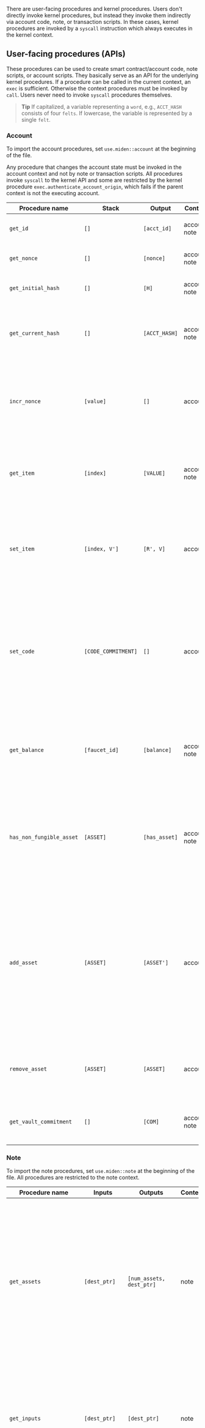 There are user-facing procedures and kernel procedures. Users don't directly invoke kernel procedures, but instead they invoke them indirectly via account code, note, or transaction scripts. In these cases, kernel procedures are invoked by a `syscall` instruction which always executes in the kernel context.

## User-facing procedures (APIs)

These procedures can be used to create smart contract/account code, note scripts, or account scripts. They basically serve as an API for the underlying kernel procedures. If a procedure can be called in the current context, an `exec` is sufficient. Otherwise the context procedures must be invoked by `call`. Users never need to invoke `syscall` procedures themselves.

> **Tip**
> If capitalized, a variable representing a `word`, e.g., `ACCT_HASH` consists of four `felts`. If lowercase, the variable is represented by a single `felt`.

### Account

To import the account procedures, set `use.miden::account` at the beginning of the file.

Any procedure that changes the account state must be invoked in the account context and not by note or transaction scripts. All procedures invoke `syscall` to the kernel API and some are restricted by the kernel procedure `exec.authenticate_account_origin`, which fails if the parent context is not the executing account.

| Procedure name           | Stack               | Output        | Context       | Description                                                                                                                                                                                                                                                                                                                   |
| ------------------------ | ------------------- | ------------- | ------------- | ----------------------------------------------------------------------------------------------------------------------------------------------------------------------------------------------------------------------------------------------------------------------------------------------------------------------------- |
| `get_id`                 | `[]`                | `[acct_id]`   | account, note | <ul> <li>Returns the account id.</li> </ul>                                                                                                                                                                                                                                                                                   |
| `get_nonce`              | `[]`                | `[nonce]`     | account, note | <ul> <li>Returns the account nonce.</li> </ul>                                                                                                                                                                                                                                                                                |
| `get_initial_hash`       | `[]`                | `[H]`         | account, note | <ul> <li>Returns the initial account hash.</li> </ul>                                                                                                                                                                                                                                                                         |
| `get_current_hash`       | `[]`                | `[ACCT_HASH]` | account, note | <ul> <li>Computes and returns the account hash from account data stored in memory.</li> </ul>                                                                                                                                                                                                                                 |
| `incr_nonce`             | `[value]`           | `[]`          | account       | <ul> <li>Increments the account nonce by the provided `value` which can be at most `2^32 - 1` otherwise the procedure panics.</li> </ul>                                                                                                                                                                                      |
| `get_item`               | `[index]`           | `[VALUE]`     | account, note | <ul> <li>Gets an item `VALUE` by `index` from the account storage. </li><li>Panics if the index is out of bounds.</li> </ul>                                                                                                                                                                                                  |
| `set_item`               | `[index, V']`       | `[R', V]`     | account       | <ul> <li>Sets an index/value pair in the account storage. </li><li> Panics if the index is out of bounds. `R` is the new storage commitment.</li> </ul>                                                                                                                                                                       |
| `set_code`               | `[CODE_COMMITMENT]` | `[]`          | account       | <ul> <li>Sets the code (`CODE_COMMITMENT`) of the account the transaction is being executed against. </li><li>This procedure can only be executed on regular accounts with updatable code. Otherwise, the procedure fails.</li> </ul>                                                                                         |
| `get_balance`            | `[faucet_id]`       | `[balance]`   | account, note | <ul> <li>Returns the `balance` of a fungible asset associated with a `faucet_id`.</li><li> Panics if the asset is not a fungible asset.</li> </ul>                                                                                                                                                                            |
| `has_non_fungible_asset` | `[ASSET]`           | `[has_asset]` | account, note | <ul> <li>Returns a boolean `has_asset` indicating whether the non-fungible asset is present in the vault. </li><li> Panics if the `ASSET` is a fungible asset. </li> </ul>                                                                                                                                                    |
| `add_asset`              | `[ASSET]`           | `[ASSET']`    | account       | <ul> <li>Adds the specified asset `ASSET` to the vault. Panics under various conditions.</li><li> If `ASSET` is a non-fungible asset, then `ASSET'` is the same as `ASSET`.</li><li> If `ASSET` is a fungible asset, then `ASSET'` is the total fungible asset in the account vault after `ASSET` was added to it.</li> </ul> |
| `remove_asset`           | `[ASSET]`           | `[ASSET]`     | account       | <ul> <li>Removes the specified `ASSET` from the vault. </li><li>Panics under various conditions. </li> </ul>                                                                                                                                                                                                                  |
| `get_vault_commitment`   | `[]`                | `[COM]`       | account, note | <ul> <li>Returns a commitment `COM` to the account vault. </li> </ul>                                                                                                                                                                                                                                                         |

### Note

To import the note procedures, set `use.miden::note` at the beginning of the file. All procedures are restricted to the note context.

| Procedure name        | Inputs                     | Outputs                  | Context | Description                                                                                                                                                                                                      |
| --------------------- | -------------------------- | ------------------------ | ------- | ---------------------------------------------------------------------------------------------------------------------------------------------------------------------------------------------------------------- |
| `get_assets`          | `[dest_ptr]`               | `[num_assets, dest_ptr]` | note    | <ul> <li>Writes the assets of the currently executing note into memory starting at the specified address `dest_ptr `. </li><li> `num_assets` is the number of assets in the currently executing note.</li> </ul> |
| `get_inputs`          | `[dest_ptr]`               | `[dest_ptr]`             | note    | <ul> <li>Writes the inputs of the currently executed note into memory starting at the specified address, `dest_ptr`. </li> </ul>                                                                                 |
| `get_sender`          | `[]`                       | `[sender]`               | note    | <ul> <li>Returns the `sender` of the note currently being processed. Panics if a note is not being processed. </li> </ul>                                                                                        |
| `compute_inputs_hash` | `[inputs_ptr, num_inputs]` | `[HASH]`                 | note    | <ul> <li>Computes hash of note inputs starting at the specified memory address.</li> </ul>                                                                                                                       |
| `get_note_serial_number`| `[]`                     | `[SERIAL_NUMBER]`        | note    | <ul> <li>Returns the serial number of the note currently being processed.</li> </ul>                                                                                                                          |
| `get_script_hash`       | `[]`                     | `[SCRIPT_HASH]`          | note    | <ul> <li>Returns the script hash of the note currently being processed.</li> </ul>                                                                                                                            |

### Tx

To import the transaction procedures set `use.miden::tx` at the beginning of the file. Only the `create_note` procedure is restricted to the account context.

| Procedure name          | Inputs                    | Outputs | Context       | Description                                                                                                                                                                                                                                                                                                                                                                                                                                                                                                                           |
| ----------------------- | ------------------------- | ------- | ------------- | ------------------------------------------------------------------------------------------------------------------------------------------------------------------------------------------------------------------------------------------------------------------------------------------------------------------------------------------------------------------------------------------------------------------------------------------------------------------------------------------------------------------------------------- |
| `get_block_number`      | `[]`                      | `[num]` | account, note | <ul> <li>Returns the block number `num` of the transaction reference block.                                                                                                                                                                                                                                                                                                                                                                                                                                 |
| `get_block_commitment`        | `[]`                      | `[COM]`   | account, note | <ul> <li>Returns the block commitment `COM` of the transaction's reference block.</li> </ul>                                                                                                                                                                                                                                                                                                                                                                                                                          |
| `get_input_notes_commitment`  | `[]`                      | `[COM]` | account, note | <ul> <li>Returns the input notes commitment `COM`. </li><li>This is computed as a sequential hash of (nullifier, empty_word_or_note_commitment) tuples over all input notes. The `empty_word_or_notes_hash` functions as a flag, if the value is set to zero, then the notes are authenticated by the transaction kernel. If the value is non-zero, then note authentication will be delayed to the batch/block kernel. The delayed authentication allows a transaction to consume a public note that is not yet included to a block. </li> </ul> |
| `get_output_notes_commitment` | `[0, 0, 0, 0]`            | `[COM]` | account, note | <ul> <li>Returns the output notes commitment `COM`. </li><li>This is computed as a sequential hash of (note_id, note_metadata) tuples over all output notes. </li> </ul>                                                                                                                                                                                                                                                                                                                                                                    |
| `create_note`           | `[ASSET, tag, RECIPIENT]` | `[ptr]` | account       | <ul> <li>Creates a new note and returns a pointer to the memory address at which the note is stored.</li><li> `ASSET` is the asset to be included in the note. </li><li>`tag` is the tag to be included in the note. `RECIPIENT` is the recipient of the note.</li><li> `ptr` is the pointer to the memory address at which the note is stored.</li> </ul>                                                                                                                                                                            |

### Asset

To import the asset procedures set `use.miden::asset` at the beginning of the file. These procedures can only be called by faucet accounts.

| Procedure name              | Stack                    | Output    | Context | Description                                                                                                                                                                                                                             |
| --------------------------- | ------------------------ | --------- | ------- | --------------------------------------------------------------------------------------------------------------------------------------------------------------------------------------------------------------------------------------- |
| `build_fungible_asset`      | `[faucet_id, amount]`    | `[ASSET]` | faucet  | <ul> <li> Builds a fungible asset `ASSET` for the specified fungible faucet `faucet_id`, and `amount` of asset to create.</li> </ul>                                                                                                    |
| `create_fungible_asset`     | `[amount]`               | `[ASSET]` | faucet  | <ul> <li> Creates a fungible asset `ASSET` for the faucet the transaction is being executed against and `amount` of the asset to create. </li> </ul>                                                                                    |
| `build_non_fungible_asset`  | `[faucet_id, DATA_HASH]` | `[ASSET]` | faucet  | <ul> <li> Builds a non-fungible asset `ASSET` for the specified non-fungible faucet. </li><li> `faucet_id` is the faucet to create the asset for. </li><li> `DATA_HASH` is the data hash of the non-fungible asset to build.</li> </ul> |
| `create_non_fungible_asset` | `[DATA_HASH]`            | `[ASSET]` | faucet  | <ul> <li> Creates a non-fungible asset `ASSET` for the faucet the transaction is being executed against. </li><li>`DATA_HASH` is the data hash of the non-fungible asset to create. </li> </ul>                                         |

### Faucet

To import the faucet procedures, set `use.miden::faucet` at the beginning of the file.

| Procedure name       | Stack     | Outputs            | Context | Description                                                                                                                                                                                             |
| -------------------- | --------- | ------------------ | ------- | ------------------------------------------------------------------------------------------------------------------------------------------------------------------------------------------------------- |
| `mint`               | `[ASSET]` | `[ASSET]`          | faucet  | <ul> <li> Mint an asset `ASSET` from the faucet the transaction is being executed against. </li><li>Panics under various conditions. </li> </ul>                                                        |
| `burn`               | `[ASSET]` | `[ASSET]`          | faucet  | <ul> <li> Burn an asset `ASSET` from the faucet the transaction is being executed against. </li><li>Panics under various conditions. </li> </ul>                                                        |
| `get_total_issuance` | `[]`      | `[total_issuance]` | faucet  | <ul> <li> Returns the `total_issuance` of the fungible faucet the transaction is being executed against. </li><li>Panics if the transaction is not being executed against a fungible faucet.</li> </ul> |
